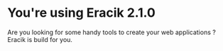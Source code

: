 # You're using Eracik 2.1.0

Are you looking for some handy tools to create your web applications ? Eracik is build for you.
		